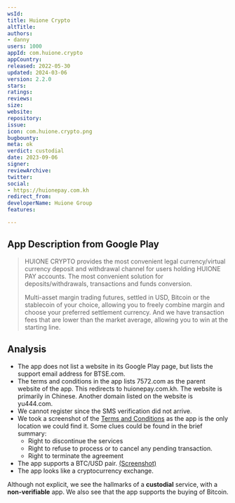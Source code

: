 ```yaml
---
wsId: 
title: Huione Crypto
altTitle: 
authors:
- danny
users: 1000
appId: com.huione.crypto
appCountry: 
released: 2022-05-30
updated: 2024-03-06
version: 2.2.0
stars: 
ratings: 
reviews: 
size: 
website: 
repository: 
issue: 
icon: com.huione.crypto.png
bugbounty: 
meta: ok
verdict: custodial
date: 2023-09-06
signer: 
reviewArchive: 
twitter: 
social:
- https://huionepay.com.kh
redirect_from: 
developerName: Huione Group
features: 

---
```


## App Description from Google Play

> HUIONE CRYPTO provides the most convenient legal currency/virtual currency deposit and withdrawal channel for users holding HUIONE PAY accounts. The most convenient solution for deposits/withdrawals, transactions and funds conversion.
> 
> Multi-asset margin trading futures, settled in USD, Bitcoin or the stablecoin of your choice, allowing you to freely combine margin and choose your preferred settlement currency. And we have transaction fees that are lower than the market average, allowing you to win at the starting line.

## Analysis 

- The app does not list a website in its Google Play page, but lists the support email address for BTSE.com.
- The terms and conditions in the app lists 7572.com as the parent website of the app. This redirects to huionepay.com.kh. The website is primarily in Chinese. Another domain listed on the website is yu444.com. 
- We cannot register since the SMS verification did not arrive.
- We took a screenshot of the [Terms and Conditions](https://twitter.com/BitcoinWalletz/status/1699254548282622129) as the app is the only location we could find it. Some clues could be found in the brief summary:
  - Right to discontinue the services
  - Right to refuse to process or to cancel any pending transaction.
  - Right to terminate the agreement
- The app supports a BTC/USD pair. [(Screenshot)](https://twitter.com/BitcoinWalletz/status/1699257229713817731)
- The app looks like a cryptocurrency exchange. 

Although not explicit, we see the hallmarks of a **custodial** service, with a **non-verifiable** app. We also see that the app supports the buying of Bitcoin. 
